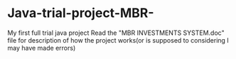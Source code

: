 # Java-trial-project-MBR-
My first full trial java project 
Read the "MBR INVESTMENTS SYSTEM.doc" file for description of how the project works(or is supposed to considering I may have made errors)
